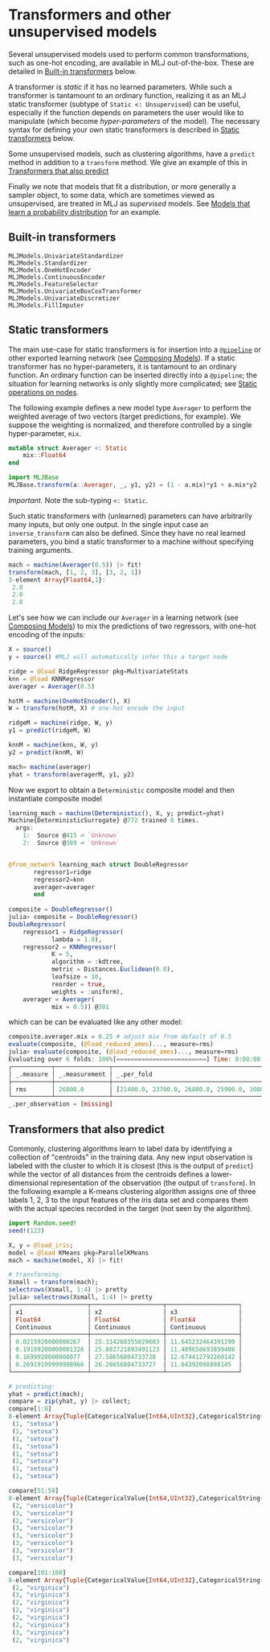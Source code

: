 # Transformers and other unsupervised models

Several unsupervised models used to perform common transformations,
such as one-hot encoding, are available in MLJ out-of-the-box. These
are detailed in [Built-in transformers](@ref) below.

A transformer is *static* if it has no learned parameters. While such
a transformer is tantamount to an ordinary function, realizing it as
an MLJ static transformer (subtype of `Static <: Unsupervised`) can be
useful, especially if the function depends on parameters the user
would like to manipulate (which become *hyper-parameters* of the
model). The necessary syntax for defining your own static transformers
is described in [Static transformers](@ref) below.

Some unsupervised models, such as clustering algorithms, have a
`predict` method in addition to a `transform` method. We give an
example of this in [Transformers that also predict](@ref)

Finally we note that models that fit a distribution, or more generally
a sampler object, to some data, which are sometimes viewed as
unsupervised, are treated in MLJ as *supervised* models. See [Models
that learn a probability distribution](@ref) for an example.


## Built-in transformers

```@docs
MLJModels.UnivariateStandardizer
MLJModels.Standardizer
MLJModels.OneHotEncoder
MLJModels.ContinuousEncoder
MLJModels.FeatureSelector
MLJModels.UnivariateBoxCoxTransformer
MLJModels.UnivariateDiscretizer
MLJModels.FillImputer
```


## Static transformers

The main use-case for static transformers is for insertion into a
[`@pipeline`](@ref) or other exported learning network (see [Composing
Models](@ref)). If a static transformer has no hyper-parameters, it is
tantamount to an ordinary function. An ordinary function can be
inserted directly into a `@pipeline`; the situation for learning
networks is only slightly more complicated; see [Static operations on
nodes](@ref).

The following example defines a new model type `Averager` to perform
the weighted average of two vectors (target predictions, for
example). We suppose the weighting is normalized, and therefore
controlled by a single hyper-parameter, `mix`.

```julia
mutable struct Averager <: Static
    mix::Float64
end

import MLJBase
MLJBase.transform(a::Averager, _, y1, y2) = (1 - a.mix)*y1 + a.mix*y2
```

*Important.* Note the sub-typing `<: Static`.

Such static transformers with (unlearned) parameters can have
arbitrarily many inputs, but only one output. In the single input case
an `inverse_transform` can also be defined. Since they have no real
learned parameters, you bind a static transformer to a machine without
specifying training arguments.

```julia
mach = machine(Averager(0.5)) |> fit!
transform(mach, [1, 2, 3], [3, 2, 1])
3-element Array{Float64,1}:
 2.0
 2.0
 2.0
```

Let's see how we can include our `Averager` in a learning network (see
[Composing Models](@ref)) to mix the predictions of two regressors,
with one-hot encoding of the inputs:

```julia
X = source()
y = source() #MLJ will automatically infer this a target node 

ridge = @load RidgeRegressor pkg=MultivariateStats
knn = @load KNNRegressor
averager = Averager(0.5)

hotM = machine(OneHotEncoder(), X)
W = transform(hotM, X) # one-hot encode the input

ridgeM = machine(ridge, W, y)
y1 = predict(ridgeM, W)

knnM = machine(knn, W, y)
y2 = predict(knnM, W)

mach= machine(averager)
yhat = transform(averagerM, y1, y2)
```

Now we export to obtain a `Deterministic` composite model and then 
instantiate composite model

```julia
learning_mach = machine(Deterministic(), X, y; predict=yhat)
Machine{DeterministicSurrogate} @772 trained 0 times.
  args: 
    1:	Source @415 ⏎ `Unknown`
    2:	Source @389 ⏎ `Unknown`


@from_network learning_mach struct DoubleRegressor
       regressor1=ridge
       regressor2=knn
       averager=averager
       end
       
composite = DoubleRegressor()
julia> composite = DoubleRegressor()
DoubleRegressor(
    regressor1 = RidgeRegressor(
            lambda = 1.0),
    regressor2 = KNNRegressor(
            K = 5,
            algorithm = :kdtree,
            metric = Distances.Euclidean(0.0),
            leafsize = 10,
            reorder = true,
            weights = :uniform),
    averager = Averager(
            mix = 0.5)) @301

```

which can be can be evaluated like any other model:

```julia
composite.averager.mix = 0.25 # adjust mix from default of 0.5
evaluate(composite, (@load_reduced_ames)..., measure=rms)
julia> evaluate(composite, (@load_reduced_ames)..., measure=rms)
Evaluating over 6 folds: 100%[=========================] Time: 0:00:00
┌───────────┬───────────────┬────────────────────────────────────────────────────────┐
│ _.measure │ _.measurement │ _.per_fold                                             │
├───────────┼───────────────┼────────────────────────────────────────────────────────┤
│ rms       │ 26800.0       │ [21400.0, 23700.0, 26800.0, 25900.0, 30800.0, 30700.0] │
└───────────┴───────────────┴────────────────────────────────────────────────────────┘
_.per_observation = [missing]
```


## Transformers that also predict

Commonly, clustering algorithms learn to label data by identifying a
collection of "centroids" in the training data. Any new input
observation is labeled with the cluster to which it is closest (this
is the output of `predict`) while the vector of all distances from the
centroids defines a lower-dimensional representation of the
observation (the output of `transform`). In the following example a
K-means clustering algorithm assigns one of three labels 1, 2, 3 to
the input features of the iris data set and compares them with the
actual species recorded in the target (not seen by the algorithm).

```julia
import Random.seed!
seed!(123)

X, y = @load_iris;
model = @load KMeans pkg=ParallelKMeans
mach = machine(model, X) |> fit!

# transforming:
Xsmall = transform(mach);
selectrows(Xsmall, 1:4) |> pretty
julia> selectrows(Xsmall, 1:4) |> pretty
┌─────────────────────┬────────────────────┬────────────────────┐
│ x1                  │ x2                 │ x3                 │
│ Float64             │ Float64            │ Float64            │
│ Continuous          │ Continuous         │ Continuous         │
├─────────────────────┼────────────────────┼────────────────────┤
│ 0.0215920000000267  │ 25.314260355029603 │ 11.645232464391299 │
│ 0.19199200000001326 │ 25.882721893491123 │ 11.489658693899486 │
│ 0.1699920000000077  │ 27.58656804733728  │ 12.674412792260142 │
│ 0.26919199999998966 │ 26.28656804733727  │ 11.64392098898145  │
└─────────────────────┴────────────────────┴────────────────────┘

# predicting:
yhat = predict(mach);
compare = zip(yhat, y) |> collect;
compare[1:8]
8-element Array{Tuple{CategoricalValue{Int64,UInt32},CategoricalString{UInt32}},1}:
 (1, "setosa")
 (1, "setosa")
 (1, "setosa")
 (1, "setosa")
 (1, "setosa")
 (1, "setosa")
 (1, "setosa")
 (1, "setosa")

compare[51:58]
8-element Array{Tuple{CategoricalValue{Int64,UInt32},CategoricalString{UInt32}},1}:
 (2, "versicolor")
 (3, "versicolor")
 (2, "versicolor")
 (3, "versicolor")
 (3, "versicolor")
 (3, "versicolor")
 (3, "versicolor")
 (3, "versicolor")

compare[101:108]
8-element Array{Tuple{CategoricalValue{Int64,UInt32},CategoricalString{UInt32}},1}:
 (2, "virginica")
 (3, "virginica")
 (2, "virginica")
 (2, "virginica")
 (2, "virginica")
 (2, "virginica")
 (3, "virginica")
 (2, "virginica")
```

